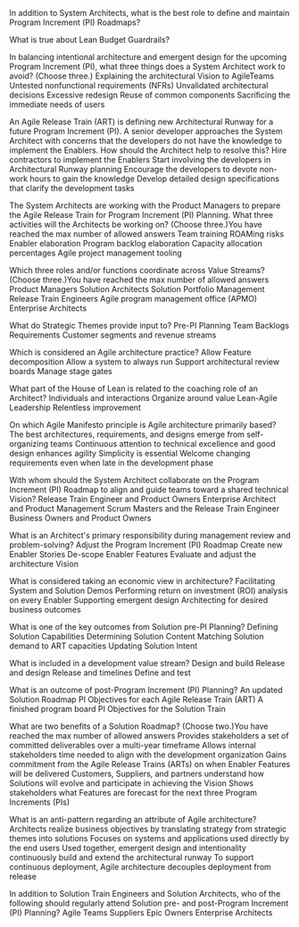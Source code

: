 In addition to System Architects, what is the best role to define and maintain Program Increment (PI) Roadmaps?

What is true about Lean Budget Guardrails?



In balancing intentional architecture and emergent design for the upcoming Program Increment (PI), what three things does a System Architect work to avoid? (Choose three.)
Explaining the architectural Vision to AgileTeams
Untested nonfunctional requirements (NFRs)
Unvalidated architectural decisions
Excessive redesign
Reuse of common components
Sacrificing the immediate needs of users


An Agile Release Train (ART) is defining new Architectural Runway for a future Program Increment (PI). A senior developer approaches the System Architect with concerns that the developers do not have the knowledge to implement the Enablers.
How should the Architect help to resolve this?
Hire contractors to implement the Enablers
Start involving the developers in Architectural Runway planning
Encourage the developers to devote non-work hours to gain the knowledge
Develop detailed design specifications that clarify the development tasks


The System Architects are working with the Product Managers to prepare the Agile Release Train for Program Increment (PI) Planning. What three activities will the Architects be working on? (Choose three.)You have reached the max number of allowed answers
Team training
ROAMing risks
Enabler elaboration
Program backlog elaboration
Capacity allocation percentages
Agile project management tooling


Which three roles and/or functions coordinate across Value Streams? (Choose three.)You have reached the max number of allowed answers
Product Managers
Solution Architects
Solution Portfolio Management
Release Train Engineers
Agile program management office (APMO)
Enterprise Architects


What do Strategic Themes provide input to?
Pre-PI Planning
Team Backlogs
Requirements
Customer segments and revenue streams

Which is considered an Agile architecture practice?
Allow Feature decomposition
Allow a system to always run
Support architectural review boards
Manage stage gates


What part of the House of Lean is related to the coaching role of an Architect?
Individuals and interactions
Organize around value
Lean-Agile Leadership
Relentless improvement

On which Agile Manifesto principle is Agile architecture primarily based?
The best architectures, requirements, and designs emerge from self-organizing teams
Continuous attention to technical excellence and good design enhances agility
Simplicity is essential
Welcome changing requirements even when late in the development phase

With whom should the System Architect collaborate on the Program Increment (PI) Roadmap to align and guide teams toward a shared technical Vision?
Release Train Engineer and Product Owners
Enterprise Architect and Product Management
Scrum Masters and the Release Train Engineer
Business Owners and Product Owners

What is an Architect's primary responsibility during management review and problem-solving?
Adjust the Program Increment (PI) Roadmap
Create new Enabler Stories
De-scope Enabler Features
Evaluate and adjust the architecture Vision

What is considered taking an economic view in architecture?
Facilitating System and Solution Demos
Performing return on investment (ROI) analysis on every Enabler
Supporting emergent design
Architecting for desired business outcomes

What is one of the key outcomes from Solution pre-PI Planning?
Defining Solution Capabilities
Determining Solution Content
Matching Solution demand to ART capacities
Updating Solution Intent

What is included in a development value stream?
Design and build
Release and design
Release and timelines
Define and test

What is an outcome of post-Program Increment (PI) Planning?
An updated Solution Roadmap
PI Objectives for each Agile Release Train (ART)
A finished program board
PI Objectives for the Solution Train


What are two benefits of a Solution Roadmap? (Choose two.)You have reached the max number of allowed answers
Provides stakeholders a set of committed deliverables over a multi-year timeframe
Allows internal stakeholders time needed to align with the development organization
Gains commitment from the Agile Release Trains (ARTs) on when Enabler Features will be delivered
Customers, Suppliers, and partners understand how Solutions will evolve and participate in achieving the Vision
Shows stakeholders what Features are forecast for the next three Program Increments (PIs)


What is an anti-pattern regarding an attribute of Agile architecture?
Architects realize business objectives by translating strategy from strategic themes into solutions
Focuses on systems and applications used directly by the end users
Used together, emergent design and intentionality continuously build and extend the architectural runway
To support continuous deployment, Agile architecture decouples deployment from release

In addition to Solution Train Engineers and Solution Architects, who of the following should regularly attend Solution pre- and post-Program Increment (PI) Planning?
Agile Teams
Suppliers
Epic Owners
Enterprise Architects